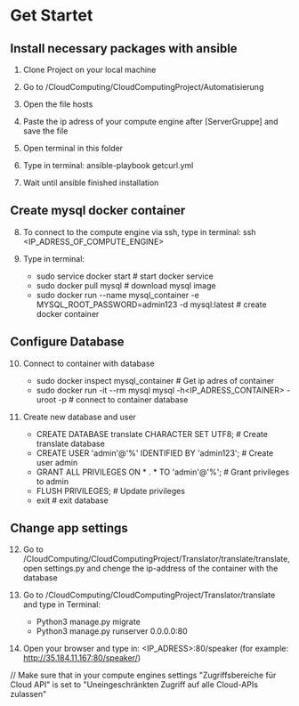 # Get Startet

## Install necessary packages with ansible

1. Clone Project on your local machine

2. Go to /CloudComputing/CloudComputingProject/Automatisierung

3. Open the file hosts

4. Paste the ip adress of your compute engine after [ServerGruppe]  and save the file

5. Open terminal in this folder

6. Type in terminal: ansible-playbook getcurl.yml

7. Wait until ansible finished installation


## Create mysql docker container

8. To connect to the compute engine via ssh, type in terminal: ssh <IP_ADRESS_OF_COMPUTE_ENGINE>

9. Type in terminal: 
      - sudo service docker start			  # start docker service
      - sudo docker pull mysql          # download mysql image
      - sudo docker run --name mysql_container -e MYSQL_ROOT_PASSWORD=admin123 -d mysql:latest # create docker container
      
      
## Configure Database

10. Connect to container with database
      - sudo docker inspect mysql_container   # Get ip adres of container
      - sudo docker run -it --rm mysql mysql -h<IP_ADRESS_CONTAINER> -uroot -p  # connect to container database
   
11. Create new database and user
      - CREATE DATABASE translate CHARACTER SET UTF8;   # Create translate database
      - CREATE USER 'admin'@'%' IDENTIFIED BY 'admin123';  # Create user admin
      - GRANT ALL PRIVILEGES ON * . * TO 'admin'@'%';   # Grant privileges to admin
      - FLUSH PRIVILEGES;     # Update privileges
      - exit    # exit database

## Change app settings

12. Go to /CloudComputing/CloudComputingProject/Translator/translate/translate, open settings.py and chenge the ip-address of the container with the database
    
13. Go to /CloudComputing/CloudComputingProject/Translator/translate and type in Terminal:
      - Python3 manage.py migrate
      - Python3 manage.py runserver 0.0.0.0:80
      
14. Open your browser and type in: <IP_ADRESS>:80/speaker (for example: http://35.184.11.167:80/speaker/)

// Make sure that in your compute engines settings "Zugriffsbereiche für Cloud API" 
is set to "Uneingeschränkten Zugriff auf alle Cloud-APIs zulassen"
